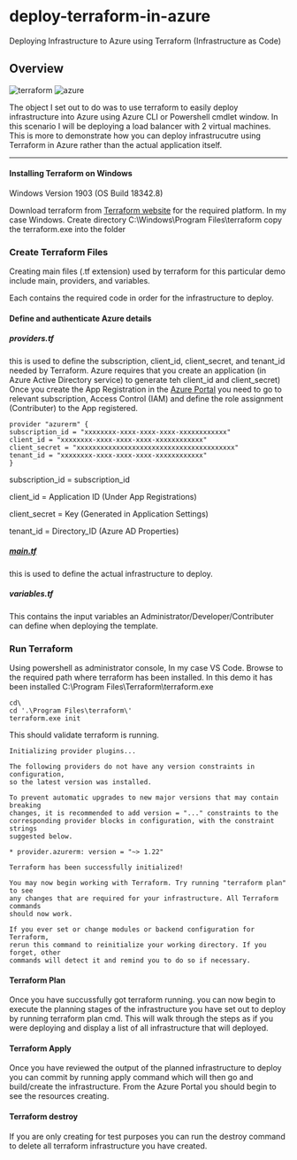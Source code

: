 # deploy-terraform-in-azure
Deploying Infrastructure to Azure using Terraform (Infrastructure as Code)


## Overview

![terraform](https://www.datocms-assets.com/2885/1508512931-blog-terraform-list.svg)
![azure](https://s3.amazonaws.com/dev.assets.neo4j.com/wp-content/uploads/20180821105618/Microsoft_Azure_Logo.png)


The object I set out to do was to use terraform to easily deploy infrastructure into Azure using Azure CLI or Powershell cmdlet window. In this scenario I will be deploying a load balancer with 2 virtual machines. This is more to demonstrate how you can deploy infrastrucutre using Terraform in Azure rather than the actual application itself.

***

#### Installing Terraform on Windows

Windows Version 1903 (OS Build 18342.8)

Download terraform from [Terraform website](https://www.terraform.io/downloads.html) for the required platform. In my case Windows. Create directory C:\Windows\Program Files\terraform copy the terraform.exe into the folder


### Create Terraform Files

Creating main files (.tf extension) used by terraform for this particular demo include main, providers, and variables.

Each contains the required code in order for the infrastructure to deploy.

#### Define and authenticate Azure details

##### providers.tf

this is used to define the subscription, client_id, client_secret, and tenant_id needed by Terraform. Azure requires that you create an application (in Azure Active Directory service) to generate teh client_id and client_secret) Once you create the App Registration in the [Azure Portal](https://portal.azure.com) you need to go to relevant subscription, Access Control (IAM) and define the role assignment (Contributer) to the App registered.

```
provider "azurerm" {
subscription_id = "xxxxxxxx-xxxx-xxxx-xxxx-xxxxxxxxxxxx"
client_id = "xxxxxxxx-xxxx-xxxx-xxxx-xxxxxxxxxxxx"
client_secret = "xxxxxxxxxxxxxxxxxxxxxxxxxxxxxxxxxxxxxxxx"
tenant_id = "xxxxxxxx-xxxx-xxxx-xxxx-xxxxxxxxxxxx"
}
```
subscription_id = subscription_id

client_id = Application ID (Under App Registrations)

client_secret = Key (Generated in Application Settings)

tenant_id = Directory_ID (Azure AD Properties)  

##### [main.tf](http://github.com/elliottolver)

this is used to define the actual infrastructure to deploy.

##### variables.tf

This contains the input variables an Administrator/Developer/Contributer can define when deploying the template.

### Run Terraform

Using powershell as administrator console, In my case VS Code. Browse to the required path where terraform has been installed. In this demo it has been installed C:\Program Files\Terraform\terraform.exe

```
cd\
cd '.\Program Files\terraform\'
terraform.exe init
```

This should validate terraform is running.

```
Initializing provider plugins...

The following providers do not have any version constraints in configuration,
so the latest version was installed.

To prevent automatic upgrades to new major versions that may contain breaking
changes, it is recommended to add version = "..." constraints to the
corresponding provider blocks in configuration, with the constraint strings
suggested below.

* provider.azurerm: version = "~> 1.22"

Terraform has been successfully initialized!

You may now begin working with Terraform. Try running "terraform plan" to see
any changes that are required for your infrastructure. All Terraform commands
should now work.

If you ever set or change modules or backend configuration for Terraform,
rerun this command to reinitialize your working directory. If you forget, other
commands will detect it and remind you to do so if necessary.
```

#### Terraform Plan

Once you have succussfully got terraform running. you can now begin to execute the planning stages of the infrastructure you have set out to deploy by running terraform plan cmd. This will walk through the steps as if you were deploying and display a list of all infrastructure that will deployed.

#### Terraform Apply

Once you have reviewed the output of the planned infrastructure to deploy you can commit by running apply command which will then go and build/create the infrastructure. From the Azure Portal you should begin to see the resources creating.

#### Terraform destroy

If you are only creating for test purposes you can run the destroy command to delete all terraform infrastructure you have created.
